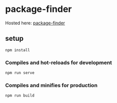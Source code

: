 # package-finder
Hosted here: [package-finder](https://package-finder.web.app/ "package-finder")

## setup
```
npm install
```
### Compiles and hot-reloads for development
```
npm run serve
```
### Compiles and minifies for production
```
npm run build
```
